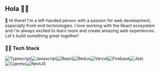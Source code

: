 ## Hola 🌊👋

👋 Hi there! I'm a left-handed person with a passion for web development, especially front-end technologies. I love working with the React ecosystem and i'm always excited to learn more and create amazing web experiences. Let's build something great together!

### 👨‍💻 Tech Stack
![Typescript](https://img.shields.io/badge/TypeScript-007ACC?style=for-the-badge&logo=typescript&logoColor=white)![Javascript](https://img.shields.io/badge/JavaScript-F7DF1E.svg?style=for-the-badge&logo=JavaScript&logoColor=black)![React](https://img.shields.io/badge/React-61DAFB.svg?style=for-the-badge&logo=React&logoColor=black)![Redux](https://img.shields.io/badge/Redux-764ABC.svg?style=for-the-badge&logo=Redux&logoColor=white)![Vercel](https://img.shields.io/badge/Vercel-000000.svg?style=for-the-badge&logo=Vercel&logoColor=white)![Firebase](https://img.shields.io/badge/Firebase-FFCA28.svg?style=for-the-badge&logo=Firebase&logoColor=black)![Jest](https://img.shields.io/badge/Jest-C21325.svg?style=for-the-badge&logo=Jest&logoColor=white)![Cypress](https://img.shields.io/badge/Cypress-17202C.svg?style=for-the-badge&logo=Cypress&logoColor=white)![NextJS](https://img.shields.io/badge/next.js-000000?style=for-the-badge&logo=nextdotjs&logoColor=white)

